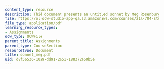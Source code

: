 ```yaml
---
content_type: resource
description: Thid document presents an untitled sonnet by Meg Rosenburg.
file: https://ol-ocw-studio-app-qa.s3.amazonaws.com/courses/21l-704-studies-in-poetry-from-the-sonneteers-to-the-metaphysicals-spring-2006/d8f5653610a9dd912a51188372a60b5e_sonnet_meg.pdf
file_type: application/pdf
learning_resource_types:
- Assignments
ocw_type: OCWFile
parent_title: Assignments
parent_type: CourseSection
resourcetype: Document
title: sonnet_meg.pdf
uid: d8f56536-10a9-dd91-2a51-188372a60b5e
---
```

